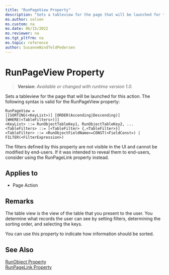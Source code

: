 ```yaml
---
title: "RunPageView Property"
description: "Sets a tableview for the page that will be launched for this action."
ms.author: solsen
ms.custom: na
ms.date: 06/15/2022
ms.reviewer: na
ms.tgt_pltfrm: na
ms.topic: reference
author: SusanneWindfeldPedersen
---
```

[//]: # (START>DO_NOT_EDIT)
[//]: # (IMPORTANT:Do not edit any of the content between here and the END>DO_NOT_EDIT.)
[//]: # (Any modifications should be made in the .xml files in the ModernDev repo.)
# RunPageView Property
> **Version**: _Available or changed with runtime version 1.0._

Sets a tableview for the page that will be launched for this action.
The following syntax is valid for the RunPageView property:

```
RunPageView =
[[SORTING(<KeyList>)] [ORDER(Ascending|Descending)] [WHERE(<TableFilters>)]]
<KeyList> ::= RunObjectTableKey1, RunObjectTableKey2, ...
<TableFilters> ::= [<TableFilter> {,<TableFilter>}]
<TableFilter> ::= <RunObjectFieldName>=CONST(<FieldConst>) | FILTER(<FilterExpression>)
```

The filters defined by this property are not visible in the UI and cannot be modified by end-users. If it was intended to reveal them to end-users, consider using the RunPageLink property instead.
    

## Applies to
-   Page Action

[//]: # (IMPORTANT: END>DO_NOT_EDIT)


## Remarks  

The table view is the view of the table that you present to the user. You determine what records the user can see by setting filters, determining the sorting order, and selecting the keys.  
  
You can use this property to indicate how information should be sorted.  
  
## See Also  

[RunObject Property](devenv-runobject-property.md)   
[RunPageLink Property](devenv-runpagelink-property.md)